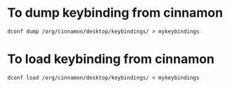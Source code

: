 
# To dump keybinding from cinnamon
```
dconf dump /org/cinnamon/desktop/keybindings/ > mykeybindings
```
# To load keybinding from cinnamon
```
dconf load /org/cinnamon/desktop/keybindings/ < mykeybindings
```
